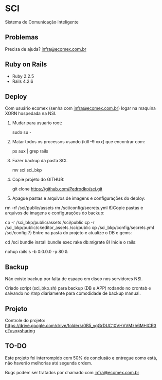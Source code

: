 SCI
================

Sistema de Comunicação Inteligente

Problemas
-------------

Precisa de ajuda? infra@ecomex.com.br

Ruby on Rails
-------------

- Ruby 2.2.5
- Rails 4.2.6

Deploy
-------------

Com usuário ecomex (senha com infra@ecomex.com.br) logar na maquina XORN hospedada na NSI.
1) Mudar para usuario root: 

   sudo su -
2) Matar todos os processos usando (kill -9 xxx) que encontrar com:

   ps aux | grep rails
3) Fazer backup da pasta SCI:

   mv sci sci_bkp
4) Copie projeto do GITHUB:

   git clone https://github.com/Pedrodkp/sci.git   
5) Apague pastas e arquivos de imagens e configurações do deploy:

  rm -rf /sci/public/assets
  rm /sci/config/secrets.yml
6)Copie pastas e arquivos de imagens e configurações do backup:

  cp -r /sci_bkp/public/assets /sci/public
  cp -r /sci_bkp/public/ckeditor_assets /sci/public
  cp /sci_bkp/config/secrets.yml /sci/config
7) Entre na pasta do projeto e atualize o DB e gems:

  cd /sci
  bundle install
  bundle exec rake db:migrate
8) Inicie o rails:

  nohup rails s -b 0.0.0.0 -p 80 &

Backup
-------------

Não existe backup por falta de espaço em disco nos servidores NSI.

Criado script (sci_bkp.sh) para backup (DB e APP) rodando no crontab e salvando no /tmp diariamente para comodidade de backup manual.

Projeto
-------------

Controle do projeto:
https://drive.google.com/drive/folders/0B5_vgGrDUC10VHVVMzh6MHlCR3c?usp=sharing

TO-DO
-------------

Este projeto foi interrompido com 50% de conclusão e entregue como está, não haverão melhorias até segunda ordem.

Bugs podem ser tratados por chamado com infra@ecomex.com.br